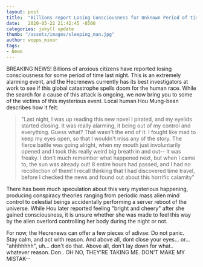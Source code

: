 ```yaml
---
layout: post
title:  "Billions report Losing Consciousness for Unknown Period of time Last Night"
date:   2020-05-22 21:42:45 -0500
categories: jekyll update
thumb: "/assets/images/sleeping_man.jpg"
author: wopps_minor
tags:
- News
---
```


BREAKING NEWS! Billions of anxious citizens have reported losing consciousness for some period of time last night. This is an extremely alarming event, and the Hecrenews currently has its best investigators at work to see if this global catastrophe spells doom for the human race. While the search for a cause of this attack is ongoing, we now bring you to some of the victims of this mysterious event. Local human Hou Mung-bean describes how it felt:
 > "Last night, I was up reading this new novel I pirated, and my eyelids started closing. It was really alarming, it being out of my control and everything. Guess what? That wasn't the end of it. I fought like mad to keep my eyes open, so that I wouldn't miss any of the story. The fierce battle was going alright, when my mouth just involuntarily opened and I took this really weird big breath in and out-- it was freaky. I don't much remember what happened next, but when I came to, the sun was already out! 8 entire hours had passed, and I had no recollection of them! I recall thinking that I had discovered time travel, before I checked the news and found out about this horrific calamity"
 
 There has been much speculation about this very mysterious happening, producing conspiracy theories ranging from periodic mass alien mind control to celestial beings accidentally performing a server reboot of the universe. While Hou later reported feeling "bright and cheery" after she gained consciousness, it is unsure whether she was made to feel this way by the alien overlord controlling her body during the night or not. 
 
For now, the Hecrenews can offer a few pieces of adivse: Do not panic. Stay calm, and act with reason. And above all, dont close your eyes... or... "ahhhhhhh", uh... don't do that. Above all, don't lay down for what.. whatever reason. Don.. OH NO, THEY'RE TAKING ME. DON'T MAKE MY MISTAK--
